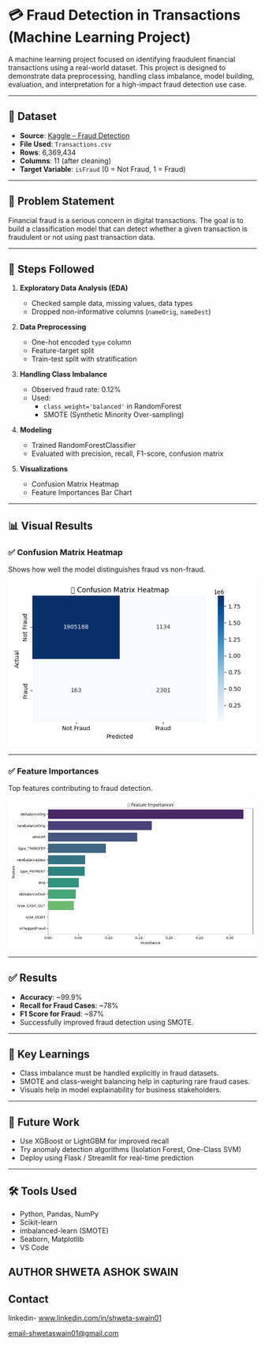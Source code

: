 # 💳 Fraud Detection in Transactions (Machine Learning Project)

A machine learning project focused on identifying fraudulent financial transactions using a real-world dataset. This project is designed to demonstrate data preprocessing, handling class imbalance, model building, evaluation, and interpretation for a high-impact fraud detection use case.

---

## 📁 Dataset

- **Source**: [Kaggle – Fraud Detection](https://www.kaggle.com/datasets/ealaxi/paysim1)  
- **File Used**: `Transactions.csv`
- **Rows**: 6,369,434  
- **Columns**: 11 (after cleaning)  
- **Target Variable**: `isFraud` (0 = Not Fraud, 1 = Fraud)

---

## 📌 Problem Statement

Financial fraud is a serious concern in digital transactions. The goal is to build a classification model that can detect whether a given transaction is fraudulent or not using past transaction data.

---

## 🧪 Steps Followed

1. **Exploratory Data Analysis (EDA)**
   - Checked sample data, missing values, data types
   - Dropped non-informative columns (`nameOrig`, `nameDest`)

2. **Data Preprocessing**
   - One-hot encoded `type` column
   - Feature-target split
   - Train-test split with stratification

3. **Handling Class Imbalance**
   - Observed fraud rate: 0.12%
   - Used:
     - `class_weight='balanced'` in RandomForest
     - SMOTE (Synthetic Minority Over-sampling)

4. **Modeling**
   - Trained RandomForestClassifier
   - Evaluated with precision, recall, F1-score, confusion matrix

5. **Visualizations**
   - Confusion Matrix Heatmap
   - Feature Importances Bar Chart

---

## 📊 Visual Results

### ✅ Confusion Matrix Heatmap

Shows how well the model distinguishes fraud vs non-fraud.

![Confusion Matrix Heatmap](fraud_detection.heatmap.png)

---

### ✅ Feature Importances

Top features contributing to fraud detection.

![Feature Importances](fraud_detection.importancefeatures.png)

---

## ✅ Results

- **Accuracy**: ~99.9%
- **Recall for Fraud Cases**: ~78%
- **F1 Score for Fraud**: ~87%
- Successfully improved fraud detection using SMOTE.

---

## 🧠 Key Learnings

- Class imbalance must be handled explicitly in fraud datasets.
- SMOTE and class-weight balancing help in capturing rare fraud cases.
- Visuals help in model explainability for business stakeholders.

---

## 🚀 Future Work

- Use XGBoost or LightGBM for improved recall
- Try anomaly detection algorithms (Isolation Forest, One-Class SVM)
- Deploy using Flask / Streamlit for real-time prediction

---

## 🛠️ Tools Used

- Python, Pandas, NumPy
- Scikit-learn
- imbalanced-learn (SMOTE)
- Seaborn, Matplotlib
- VS Code
## AUTHOR SHWETA ASHOK SWAIN 
## Contact 
linkedin- www.linkedin.com/in/shweta-swain01

email-shwetaswain01@gmail.com
